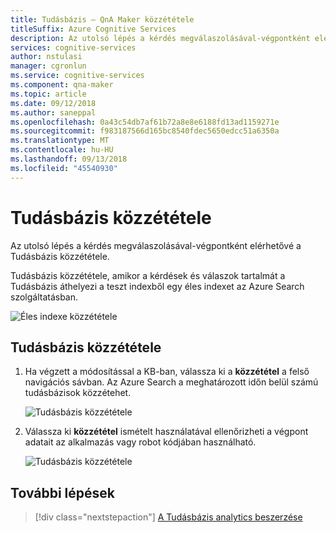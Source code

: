 ```yaml
---
title: Tudásbázis – QnA Maker közzététele
titleSuffix: Azure Cognitive Services
description: Az utolsó lépés a kérdés megválaszolásával-végpontként elérhetővé a Tudásbázis közzététele. Tudásbázis közzététele, amikor a kérdések és válaszok tartalmát a Tudásbázis áthelyezi a teszt indexből egy éles indexet az Azure Search szolgáltatásban.
services: cognitive-services
author: nstulasi
manager: cgronlun
ms.service: cognitive-services
ms.component: qna-maker
ms.topic: article
ms.date: 09/12/2018
ms.author: saneppal
ms.openlocfilehash: 0a43c54db7af61b72a8e8e6188fd13ad1159271e
ms.sourcegitcommit: f983187566d165bc8540fdec5650edcc51a6350a
ms.translationtype: MT
ms.contentlocale: hu-HU
ms.lasthandoff: 09/13/2018
ms.locfileid: "45540930"
---
```

# <a name="publish-a-knowledge-base"></a>Tudásbázis közzététele

Az utolsó lépés a kérdés megválaszolásával-végpontként elérhetővé a Tudásbázis közzététele. 

Tudásbázis közzététele, amikor a kérdések és válaszok tartalmát a Tudásbázis áthelyezi a teszt indexből egy éles indexet az Azure Search szolgáltatásban.

![Éles indexe közzététele](../media/qnamaker-how-to-publish-kb/publish-prod-test.png)

## <a name="publish-a-knowledge-base"></a>Tudásbázis közzététele

1. Ha végzett a módosítással a KB-ban, válassza ki a **közzététel** a felső navigációs sávban. Az Azure Search a meghatározott időn belül számú tudásbázisok közzétehet. 

    ![Tudásbázis közzététele](../media/qnamaker-how-to-publish-kb/publish.png)

2. Válassza ki **közzététel** ismételt használatával ellenőrizheti a végpont adatait az alkalmazás vagy robot kódjában használható.

    ![Tudásbázis közzététele](../media/qnamaker-how-to-publish-kb/publish-success.png)
    
## <a name="next-steps"></a>További lépések

> [!div class="nextstepaction"]
> [A Tudásbázis analytics beszerzése](./get-analytics-knowledge-base.md)
